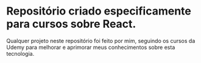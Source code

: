 # Repositório criado especificamente para cursos sobre React.

Qualquer projeto neste repositório foi feito por mim, seguindo os cursos da Udemy para melhorar e aprimorar meus conhecimentos sobre esta tecnologia.